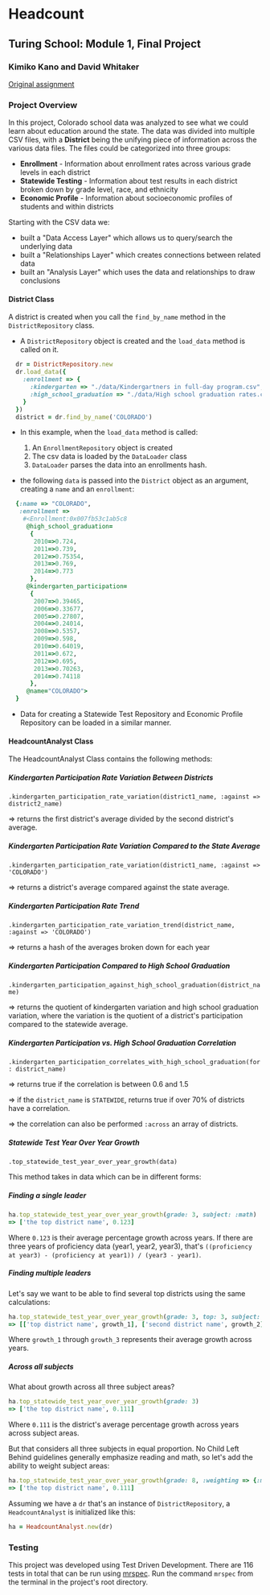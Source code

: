 # Headcount

## Turing School: Module 1, Final Project

### Kimiko Kano and David Whitaker

[Original assignment](https://github.com/turingschool/curriculum/blob/master/source/projects/headcount.markdown)

### Project Overview

In this project, Colorado school data was analyzed to see what we could learn about education around the state. The data was divided into multiple CSV files, with a __District__ being the unifying piece of information across the various data files. The files could be categorized into three groups:

* __Enrollment__ - Information about enrollment rates across various
grade levels in each district
* __Statewide Testing__ - Information about test results in each district
broken down by grade level, race, and ethnicity
* __Economic Profile__ - Information about socioeconomic profiles of
students and within districts

Starting with the CSV data we:
* built a "Data Access Layer" which allows us to query/search the underlying data
* built a "Relationships Layer" which creates connections between related data
* built an "Analysis Layer" which uses the data and relationships to draw conclusions

#### District Class
A district is created when you call the ```find_by_name``` method in the ```DistrictRepository``` class.

* A ```DistrictRepository``` object is created and the ```load_data``` method is called on it.
```ruby
  dr = DistrictRepository.new
  dr.load_data({
    :enrollment => {
      :kindergarten => "./data/Kindergartners in full-day program.csv",
      :high_school_graduation => "./data/High school graduation rates.csv"
    }
  })
  district = dr.find_by_name('COLORADO')
  ```
* In this example, when the ```load_data``` method is called:
  1. An ```EnrollmentRepository``` object is created
  2. The csv data is loaded by the ```DataLoader``` class
  3. ```DataLoader``` parses the data into an enrollments hash.

* the following ```data``` is passed into the ```District``` object as an argument, creating a ```name``` and an ```enrollment```:
```ruby
  {:name => "COLORADO",
   :enrollment =>
    #<Enrollment:0x007fb53c1ab5c8
     @high_school_graduation=
      {
       2010=>0.724,
       2011=>0.739,
       2012=>0.75354,
       2013=>0.769,
       2014=>0.773
      },
     @kindergarten_participation=
      {
       2007=>0.39465,
       2006=>0.33677,
       2005=>0.27807,
       2004=>0.24014,
       2008=>0.5357,
       2009=>0.598,
       2010=>0.64019,
       2011=>0.672,
       2012=>0.695,
       2013=>0.70263,
       2014=>0.74118
      },
     @name="COLORADO">
  }
```
* Data for creating a Statewide Test Repository and Economic Profile Repository can be loaded in a similar manner.

#### HeadcountAnalyst Class

The HeadcountAnalyst Class contains the following methods:

##### Kindergarten Participation Rate Variation Between Districts

`.kindergarten_participation_rate_variation(district1_name, :against => district2_name)`

=> returns the first district's average divided by the second district's average.

##### Kindergarten Participation Rate Variation Compared to the State Average

`.kindergarten_participation_rate_variation(district1_name, :against => 'COLORADO')`

=> returns a district's average compared against the state average.

##### Kindergarten Participation Rate Trend

`.kindergarten_participation_rate_variation_trend(district_name, :against => 'COLORADO')`

=> returns a hash of the averages broken down for each year

##### Kindergarten Participation Compared to High School Graduation

`.kindergarten_participation_against_high_school_graduation(district_name)`

=> returns the quotient of kindergarten variation and high school graduation variation, where the variation is the quotient of a district's participation compared to the statewide average.

##### Kindergarten Participation vs. High School Graduation Correlation

`.kindergarten_participation_correlates_with_high_school_graduation(for: district_name)`

=> returns true if the correlation is between 0.6 and 1.5

=> if the `district_name` is `STATEWIDE`, returns true if over 70% of districts have a correlation.

=> the correlation can also be performed `:across` an array of districts.

##### Statewide Test Year Over Year Growth

`.top_statewide_test_year_over_year_growth(data)`

This method takes in data which can be in different forms:

##### Finding a single leader

```ruby
ha.top_statewide_test_year_over_year_growth(grade: 3, subject: :math)
=> ['the top district name', 0.123]
```

Where `0.123` is their average percentage growth across years. If there are three years of proficiency data (year1, year2, year3), that's `((proficiency at year3) - (proficiency at year1)) / (year3 - year1)`.

##### Finding multiple leaders

Let's say we want to be able to find several top districts using the same calculations:

```ruby
ha.top_statewide_test_year_over_year_growth(grade: 3, top: 3, subject: :math)
=> [['top district name', growth_1], ['second district name', growth_2], ['third district name', growth_3]]
```

Where `growth_1` through `growth_3` represents their average growth across years.

##### Across all subjects

What about growth across all three subject areas?

```ruby
ha.top_statewide_test_year_over_year_growth(grade: 3)
=> ['the top district name', 0.111]
```

Where `0.111` is the district's average percentage growth across years across subject areas.

But that considers all three subjects in equal proportion. No Child Left Behind guidelines generally emphasize reading and math, so let's add the ability to weight subject areas:

```ruby
ha.top_statewide_test_year_over_year_growth(grade: 8, :weighting => {:math => 0.5, :reading => 0.5, :writing => 0.0})
=> ['the top district name', 0.111]
```

Assuming we have a `dr` that's an instance of `DistrictRepository`, a `HeadcountAnalyst` is initialized like this:

```ruby
ha = HeadcountAnalyst.new(dr)
```

### Testing
This project was developed using Test Driven Development. There are 116 tests in total that can be run using [mrspec](https://github.com/JoshCheek/mrspec). Run the command `mrspec` from the terminal in the project's root directory.
